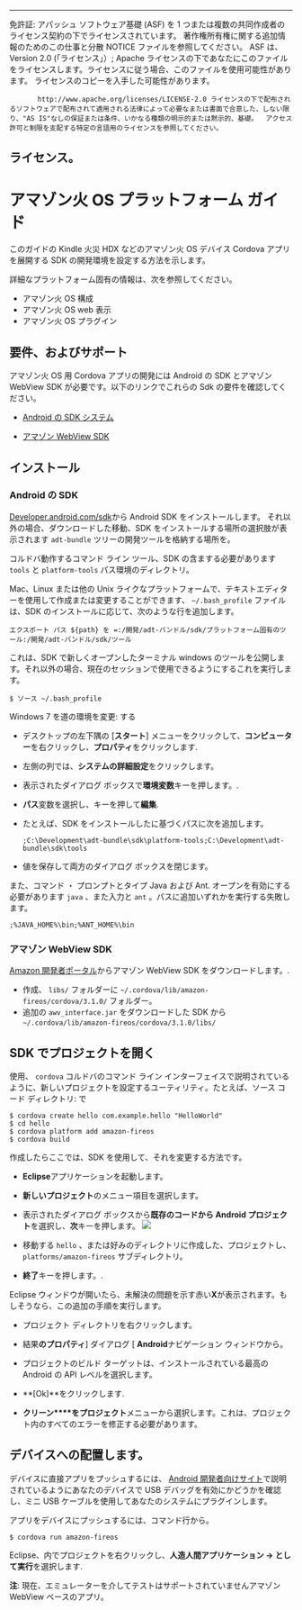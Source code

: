 ---

免許証: アパッシュ ソフトウェア基礎 (ASF) を 1 つまたは複数の共同作成者のライセンス契約の下でライセンスされています。 著作権所有権に関する追加情報のためのこの仕事と分散 NOTICE ファイルを参照してください。 ASF は、Version 2.0 (「ライセンス」）; Apache ライセンスの下であなたにこのファイルをライセンスします。ライセンスに従う場合、このファイルを使用可能性があります。 ライセンスのコピーを入手した可能性があります。

           http://www.apache.org/licenses/LICENSE-2.0 ライセンスの下で配布されるソフトウェアで配布されて適用される法律によって必要なまたは書面で合意した、しない限り、"AS IS"なしの保証または条件、いかなる種類の明示的または黙示的、基礎。  アクセス許可と制限を支配する特定の言語用のライセンスを参照してください。
    

## ライセンス。

# アマゾン火 OS プラットフォーム ガイド

このガイドの Kindle 火災 HDX などのアマゾン火 OS デバイス Cordova アプリを展開する SDK の開発環境を設定する方法を示します。

詳細なプラットフォーム固有の情報は、次を参照してください。

*   アマゾン火 OS 構成
*   アマゾン火 OS web 表示
*   アマゾン火 OS プラグイン

## 要件、およびサポート

アマゾン火 OS 用 Cordova アプリの開発には Android の SDK とアマゾン WebView SDK が必要です。以下のリンクでこれらの Sdk の要件を確認してください。

*   [Android の SDK システム][1]

*   [アマゾン WebView SDK][2]

 [1]: http://developer.android.com/sdk/
 [2]: https://developer.amazon.com/sdk/fire/IntegratingAWV.html#installawv

## インストール

### Android の SDK

[Developer.android.com/sdk][1]から Android SDK をインストールします。 それ以外の場合、ダウンロードした移動、SDK をインストールする場所の選択肢が表示されます `adt-bundle` ツリーの開発ツールを格納する場所を。

コルドバ動作するコマンド ライン ツール、SDK の含まする必要があります `tools` と `platform-tools` パス環境のディレクトリ。

Mac、Linux または他の Unix ライクなプラットフォームで、テキストエディターを使用して作成または変更することができます、 `~/.bash_profile` ファイルは、SDK のインストールに応じて、次のような行を追加します。

    エクスポート パス ${path} を =:/開発/adt-バンドル/sdk/プラットフォーム固有のツール:/開発/adt-バンドル/sdk/ツール
    

これは、SDK で新しくオープンしたターミナル windows のツールを公開します。それ以外の場合、現在のセッションで使用できるようにするこれを実行します。

    $ ソース ~/.bash_profile
    

Windows 7 を道の環境を変更: する

*   デスクトップの左下隅の [**スタート**] メニューをクリックして、**コンピューター**を右クリックし、**プロパティ**をクリックします.

*   左側の列では、**システムの詳細設定**をクリックします。

*   表示されたダイアログ ボックスで**環境変数**キーを押します。.

*   **パス**変数を選択し、キーを押して**編集**.

*   たとえば、SDK をインストールしたに基づくパスに次を追加します。
    
        ;C:\Development\adt-bundle\sdk\platform-tools;C:\Development\adt-bundle\sdk\tools
        

*   値を保存して両方のダイアログ ボックスを閉じます。

また、コマンド ・ プロンプトとタイプ Java および Ant. オープンを有効にする必要があります `java` 、また入力と `ant` 。パスに追加いずれかを実行する失敗します。

    ;%JAVA_HOME%\bin;%ANT_HOME%\bin
    

### アマゾン WebView SDK

[Amazon 開発者ポータル][2]からアマゾン WebView SDK をダウンロードします。.

*   作成、 `libs/` フォルダーに `~/.cordova/lib/amazon-fireos/cordova/3.1.0/` フォルダー。
*   追加の `awv_interface.jar` をダウンロードした SDK から`~/.cordova/lib/amazon-fireos/cordova/3.1.0/libs/`

## SDK でプロジェクトを開く

使用、 `cordova` コルドバのコマンド ライン インターフェイスで説明されているように、新しいプロジェクトを設定するユーティリティ。たとえば、ソース コード ディレクトリ: で

    $ cordova create hello com.example.hello "HelloWorld"
    $ cd hello
    $ cordova platform add amazon-fireos
    $ cordova build
    

作成したらここでは、SDK を使用して、それを変更する方法です。

*   **Eclipse**アプリケーションを起動します。

*   **新しいプロジェクト**のメニュー項目を選択します。

*   表示されたダイアログ ボックスから**既存のコードから Android プロジェクト**を選択し、**次**キーを押します。 ![][3]

*   移動する `hello` 、または好みのディレクトリに作成した、プロジェクトし、 `platforms/amazon-fireos` サブディレクトリ。

*   **終了**キーを押します。.

 [3]: img/guide/platforms//eclipse_new_project.png

Eclipse ウィンドウが開いたら、未解決の問題を示す赤い**X**が表示されます。もしそうなら、この追加の手順を実行します。

*   プロジェクト ディレクトリを右クリックします。

*   結果**のプロパティ**] ダイアログ [ **Android**ナビゲーション ウィンドウから。

*   プロジェクトのビルド ターゲットは、インストールされている最高の Android の API レベルを選択します。

*   **[Ok]**をクリックします.

*   **クリーン****をプロジェクト**メニューから選択します。これは、プロジェクト内のすべてのエラーを修正する必要があります。

## デバイスへの配置します。

デバイスに直接アプリをプッシュするには、 [Android 開発者向けサイト][4]で説明されているようにあなたのデバイスで USB デバッグを有効にかどうかを確認し、ミニ USB ケーブルを使用してあなたのシステムにプラグインします。

 [4]: http://developer.android.com/tools/device.html

アプリをデバイスにプッシュするには、コマンド行から。

    $ cordova run amazon-fireos
    

Eclipse、内でプロジェクトを右クリックし、**人造人間アプリケーション → として実行**を選択します.

**注**: 現在、エミュレーターを介してテストはサポートされていませんアマゾン WebView ベースのアプリ。